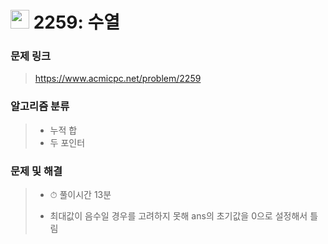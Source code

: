 # <img src="https://d2gd6pc034wcta.cloudfront.net/tier/8.svg" width="30">  2259: 수열

### 문제 링크

> https://www.acmicpc.net/problem/2259



### 알고리즘 분류

>- 누적 합
>- 두 포인터



### 문제 및 해결

>- ⏱ 풀이시간 13분
>
>- 최대값이 음수일 경우를 고려하지 못해 ans의 초기값을 0으로 설정해서 틀림
>
>  

